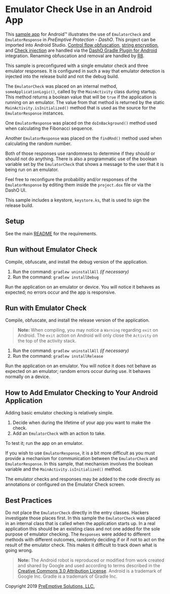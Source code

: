 # Emulator Check Use in an Android App

This [sample app](../README.md#sample_desc) for Android&trade; illustrates the use of `EmulatorCheck` and `EmulatorResponse` in _PreEmptive Protection - DashO_.
This project can be imported into Android Studio.
[Control flow obfuscation](https://www.preemptive.com/dasho/pro/userguide/en/understanding_obfuscation_control.html), [string encryption](https://www.preemptive.com/dasho/pro/userguide/en/understanding_obfuscation_string_encryption.html), and [Check injection](https://www.preemptive.com/dasho/pro/userguide/en/understanding_checks_overview.html) are handled via the [DashO Gradle Plugin for Android](https://www.preemptive.com/dasho/pro/userguide/en/ref_dagp_index.html) integration.
Renaming obfuscation and removal are handled by [R8](https://r8-docs.preemptive.com/).

This sample is preconfigured with a single emulator check and three emulator responses.
It is configured in such a way that emulator detection is injected into the release build and not the debug build.

The `EmulatorCheck` was placed on an internal method, `someApplicationLogic()`, called by the `MainActivity` class during startup.
This method returns a boolean value that will be `true` if the application is running on an emulator.
The value from that method is returned by the static `MainActivity.isInitialized()` method that is used as the source for the `EmulatorResponse` instances.

One `EmulatorResponse` was placed on the `doInBackground()` method used when calculating the Fibonacci sequence.

Another `EmulatorResponse` was placed on the `findRnd()` method used when calculating the random number.

Both of those responses use randomness to determine if they should or should not do anything.
There is also a programmatic use of the boolean variable set by the `EmulatorCheck` that shows a message to the user that it is being run on an emulator.

Feel free to reconfigure the probability and/or responses of the `EmulatorResponse` by editing them inside the `project.dox` file or via the DashO UI.

This sample includes a keystore, `keystore.ks`, that is used to sign the release build.

## Setup

See the main [README](../README.md) for the requirements.

## Run without Emulator Check

Compile, obfuscate, and install the debug version of the application.

1.  Run the command: `gradlew uninstallAll` _(if necessary)_
2.  Run the command: `gradlew installDebug`

Run the application on an emulator or device.
You will notice it behaves as expected; no errors occur and the app is responsive.

## Run with Emulator Check

Compile, obfuscate, and install the release version of the application.

>**Note:** When compiling, you may notice a `Warning` regarding `exit` on Android. The `exit` action on Android will only close the `Activity` on the top of the activity stack.

1.  Run the command: `gradlew uninstallAll` _(if necessary)_
2.  Run the command: `gradlew installRelease`

Run the application on an emulator.
You will notice it does not behave as expected on an emulator; random errors occur during use.
It behaves normally on a device.

## How to Add Emulator Checking to Your Android Application

Adding basic emulator checking is relatively simple.

1.  Decide when during the lifetime of your app you want to make the check.
2.  Add an `EmulatorCheck` with an action to take.

To test it; run the app on an emulator.

If you wish to use `EmulatorResponse`, it is a bit more difficult as you must provide a mechanism for communication between the `EmulatorCheck` and `EmulatorResponse`.
In this sample, that mechanism involves the boolean variable and the `MainActivity.isInitialized()` method.

The emulator checks and responses may be added to the code directly as annotations or configured on the Emulator Check screen.

## Best Practices

Do not place the `EmulatorCheck` directly in the entry classes.
Hackers investigate those places first.
In this sample the `EmulatorCheck` was placed in an internal class that is called when the application starts up.
In a real application this should be an existing class and not one added for the sole purpose of emulator checking.
The `Responses` were added to different methods with different outcomes, randomly deciding if or if not to act on the result of the emulator check.
This makes it difficult to track down what is going wrong.

>**Note:** The Android robot is reproduced or modified from work created and shared by Google and used according to terms described in the [Creative Commons 3.0 Attribution License](http://creativecommons.org/licenses/by/3.0/).
Android is a trademark of Google Inc.
Gradle is a trademark of Gradle Inc.

Copyright 2019 [PreEmptive Solutions, LLC.](https://www.preemptive.com)
